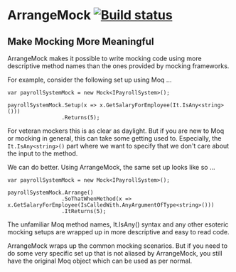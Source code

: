 # ArrangeMock [![Build status](https://ci.appveyor.com/api/projects/status/g28v083mu1widivv?svg=true)](https://ci.appveyor.com/project/chaitanyagurrapu/arrangemock)
## Make Mocking More Meaningful


ArrangeMock makes it possible to write mocking code using more descriptive method names than the ones provided by mocking frameworks.

For example, consider the following set up using Moq ...

```
var payrollSystemMock = new Mock<IPayrollSystem>();

payrollSystemMock.Setup(x => x.GetSalaryForEmployee(It.IsAny<string>()))
                 .Returns(5);

```

For veteran mockers this is as clear as daylight. But if you are new to Moq or mocking in general, this can take some getting used to. Especially, the `It.IsAny<string>()` part where we want to 
specify that we don't care about the input to the method.

We can do better. Using ArrangeMock, the same set up looks like so ...

```
var payrollSystemMock = new Mock<IPayrollSystem>();

payrollSystemMock.Arrange()
                 .SoThatWhenMethod(x => x.GetSalaryForEmployee(IsCalledWith.AnyArgumentOfType<string>()))
                 .ItReturns(5);

```

The unfamiliar Moq method names, It.IsAny<T>() syntax and any other esoteric mocking setups are wrapped up in more descriptive and easy to read code.

ArrangeMock wraps up the common mocking scenarios. But if you need to do some very specific set up that is not aliased by ArrangeMock, 
you still have the original Moq object which can be used as per normal.

